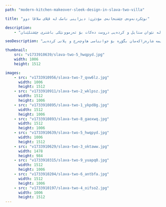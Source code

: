 ```yaml
---
path: "modern-kitchen-makeover-sleek-design-in-slava-two-villa"

title: "نوێکردنەوەی چێشتخانەی مۆدێرن: دیزاینی ناسک لە ڤێلای سلاڤا دوو"

description:
    - "نوێکردنەوەیەکی پێشکەوتوومان بۆ چێشتخانەی ڤێلایەکی سلاڤا دوو جێبەجێ کرد، تەرکیزمان لەسەر توخمە هاوچەرخەکانی دیزاین و جوانناسی مۆدێرن بوو. تیمەکەمان وردبینی ڕێکوپێک و چارەسەری داهێنەرانەی هەڵگرتنی لە هەموو شوێنەکەدا دامەزراند. هەموو وردەکارییەک بە وریاییەوە هەڵبژێردرا بۆ دروستکردنی دیمەنێکی ناسک و سادە لەگەڵ زۆرترین کارایی. چێشتخانەکە نەخشەی کاری باش و سیستەمی ڕێکخستنی کارای تێدایە. شوێنێکی پێشکەوتوو و مۆدێرنمان دروست کرد کە بە تەواوی هاوسەنگی لە نێوان ستایل و کردەیی دروست دەکات بۆ ئەزموونێکی باشتری چێشتلێنان."

seoDescription: "نوێکردنەوەی چێشتخانەی لوکسمان لە ڤێلای سلاڤا دوو ببینە کە دیزاینی مۆدێرن، کابینەیی تایبەت و چارەسەری زیرەکی هەڵگرتنی تێدایە. چێشتخانەکەت لەگەڵ تیمە شارەزاکەمان بگۆڕە بۆ جوانناسی هاوچەرخ و پلانی کردەیی."

thumbnail:
    src: "v1733910639/slava-two-5_hwqpyd.jpg"
    width: 1006
    height: 1512

images:
    - src: "v1733910956/slava-two-7_qvw6lz.jpg"
      width: 1006
      height: 1512
    - src: "v1733910911/slava-two-2_wklpsz.jpg"
      width: 1512
      height: 1006
    - src: "v1733910895/slava-two-1_ykpd8g.jpg"
      width: 1512
      height: 1006
    - src: "v1733910893/slava-two-8_gaoxwq.jpg"
      width: 1512
      height: 1006
    - src: "v1733910639/slava-two-5_hwqpyd.jpg"
      width: 1006
      height: 1512
    - src: "v1733910629/slava-two-3_oktaww.jpg"
      width: 1478
      height: 984
    - src: "v1733910315/slava-two-9_yuapq0.jpg"
      width: 1512
      height: 1006
    - src: "v1733910204/slava-two-6_antbfa.jpg"
      width: 1512
      height: 1006
    - src: "v1733910197/slava-two-4_oifso2.jpg"
      width: 1006
      height: 1512
---
```

